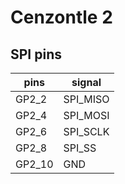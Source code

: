 # Cenzontle 2
## SPI pins

| pins    | signal    |
| ---     | ---       |
| GP2_2   | SPI_MISO  |
| GP2_4   | SPI_MOSI  |
| GP2_6   | SPI_SCLK  |
| GP2_8   | SPI_SS    |
| GP2_10  | GND       |
